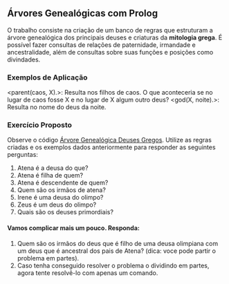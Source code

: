 ## Árvores Genealógicas com Prolog
O trabalho consiste na criação de um banco de regras que estruturam a árvore genealógica dos principais deuses e criaturas da **mitologia grega**. É possível fazer consultas de relações de paternidade, irmandade e ancestralidade, além de consultas sobre suas funções e posições como divindades.


### Exemplos de Aplicação
<parent(caos, X).>: Resulta nos filhos de caos. O que aconteceria se no lugar de caos fosse X e no lugar de X algum outro deus?
<god(X, noite).>: Resulta no nome do deus da noite.

### Exercício Proposto
Observe o código [Árvore Genealógica Deuses Gregos]([/guides/content/editing-an-existing-page](https://github.com/elc117/t2-2022a-eduardo_gilson/blob/main/%C3%81rvore%20Geneal%C3%B3gica%20Deuses%20Gregos.pl)). Utilize as regras criadas e os exemplos dados anteriormente para responder as seguintes perguntas: 

1. Atena é a deusa do que? 
2. Atena é filha de quem? 
3. Atena é descendente de quem? 
4. Quem são os irmãos de atena?
5. Irene é uma deusa do olimpo?
6. Zeus é um deus do olimpo? 
7. Quais são os deuses primordiais?

#### Vamos complicar mais um pouco. Responda:
1. Quem são os irmãos do deus que é filho de uma deusa olimpiana com um deus que é ancestral dos pais de Atena? (dica: voce pode partir o problema em partes). 
2. Caso tenha conseguido resolver o problema o dividindo em partes, agora tente resolvê-lo com apenas um comando.

